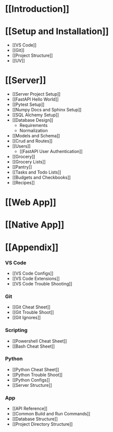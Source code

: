 
# [[Introduction]]
# [[Setup and Installation]]
- [[VS Code]]
- [[Git]]
- [[Project Structure]]
- [[UV]]

# [[Server]]

- [[Server Project Setup]]
- [[FastAPI Hello World]]
- [[Pytest Setup]]
- [[Numpy Docs and Sphinx Setup]]
- [[SQL Alchemy Setup]]
- [[Database Design]]
	- Requirements
	- Normalization
- [[Models and Schema]]
- [[Crud and Routes]]
- [[Users]]
	- [[FastAPI User Authentication]]
- [[Grocery]]
- [[Grocery Lists]]
- [[Pantry]]
- [[Tasks and Todo Lists]]
- [[Budgets and Checkbooks]]
- [[Recipes]]

# [[Web App]]

# [[Native App]]

# [[Appendix]]

### VS Code

- [[VS Code Configs]]
- [[VS Code Extensions]]
- [[VS Code Trouble Shooting]]

### Git

- [[Git Cheat Sheet]]
- [[Git Trouble Shoot]]
- [[Git Ignores]]

### Scripting

- [[Powershell Cheat Sheet]]
- [[Bash Cheat Sheet]]

### Python

- [[Python Cheat Sheet]]
- [[Python Trouble Shoot]]
- [[Python Configs]]
- [[Server Structure]]

### App

- [[API Reference]]
- [[Common Build and Run Commands]]
- [[Database Structure]]
- [[Project Directory Structure]]

